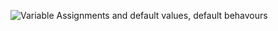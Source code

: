 





![Variable Assignments and default values, default behavours](https://i.stack.imgur.com/T2Fp8.png)

